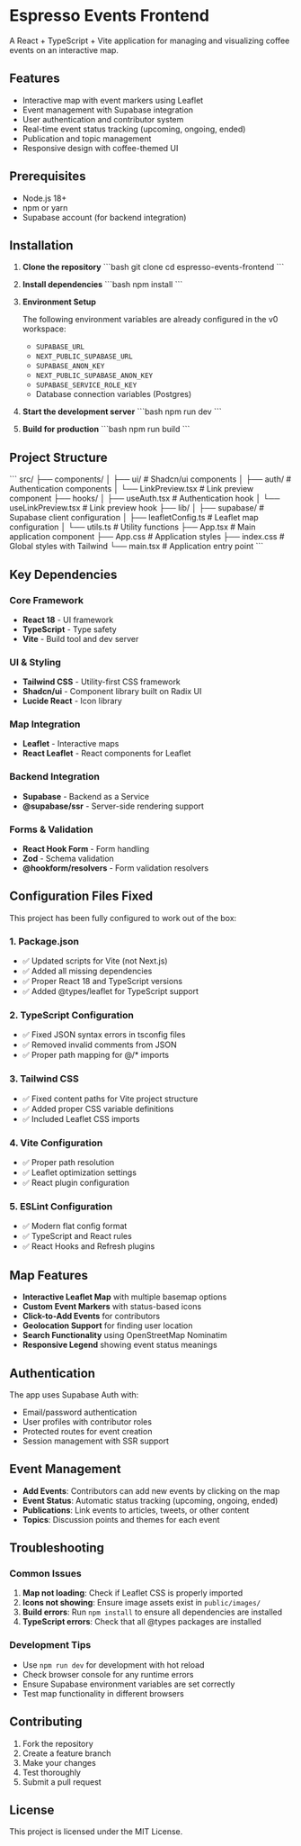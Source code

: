 # Espresso Events Frontend

A React + TypeScript + Vite application for managing and visualizing coffee events on an interactive map.

## Features

- Interactive map with event markers using Leaflet
- Event management with Supabase integration
- User authentication and contributor system
- Real-time event status tracking (upcoming, ongoing, ended)
- Publication and topic management
- Responsive design with coffee-themed UI

## Prerequisites

- Node.js 18+ 
- npm or yarn
- Supabase account (for backend integration)

## Installation

1. **Clone the repository**
   \`\`\`bash
   git clone <repository-url>
   cd espresso-events-frontend
   \`\`\`

2. **Install dependencies**
   \`\`\`bash
   npm install
   \`\`\`

3. **Environment Setup**
   
   The following environment variables are already configured in the v0 workspace:
   - `SUPABASE_URL`
   - `NEXT_PUBLIC_SUPABASE_URL` 
   - `SUPABASE_ANON_KEY`
   - `NEXT_PUBLIC_SUPABASE_ANON_KEY`
   - `SUPABASE_SERVICE_ROLE_KEY`
   - Database connection variables (Postgres)

4. **Start the development server**
   \`\`\`bash
   npm run dev
   \`\`\`

5. **Build for production**
   \`\`\`bash
   npm run build
   \`\`\`

## Project Structure

\`\`\`
src/
├── components/
│   ├── ui/              # Shadcn/ui components
│   ├── auth/            # Authentication components
│   └── LinkPreview.tsx  # Link preview component
├── hooks/
│   ├── useAuth.tsx      # Authentication hook
│   └── useLinkPreview.tsx # Link preview hook
├── lib/
│   ├── supabase/        # Supabase client configuration
│   ├── leafletConfig.ts # Leaflet map configuration
│   └── utils.ts         # Utility functions
├── App.tsx              # Main application component
├── App.css              # Application styles
├── index.css            # Global styles with Tailwind
└── main.tsx             # Application entry point
\`\`\`

## Key Dependencies

### Core Framework
- **React 18** - UI framework
- **TypeScript** - Type safety
- **Vite** - Build tool and dev server

### UI & Styling  
- **Tailwind CSS** - Utility-first CSS framework
- **Shadcn/ui** - Component library built on Radix UI
- **Lucide React** - Icon library

### Map Integration
- **Leaflet** - Interactive maps
- **React Leaflet** - React components for Leaflet

### Backend Integration
- **Supabase** - Backend as a Service
- **@supabase/ssr** - Server-side rendering support

### Forms & Validation
- **React Hook Form** - Form handling
- **Zod** - Schema validation
- **@hookform/resolvers** - Form validation resolvers

## Configuration Files Fixed

This project has been fully configured to work out of the box:

### 1. Package.json
- ✅ Updated scripts for Vite (not Next.js)
- ✅ Added all missing dependencies
- ✅ Proper React 18 and TypeScript versions
- ✅ Added @types/leaflet for TypeScript support

### 2. TypeScript Configuration
- ✅ Fixed JSON syntax errors in tsconfig files
- ✅ Removed invalid comments from JSON
- ✅ Proper path mapping for @/* imports

### 3. Tailwind CSS
- ✅ Fixed content paths for Vite project structure
- ✅ Added proper CSS variable definitions
- ✅ Included Leaflet CSS imports

### 4. Vite Configuration
- ✅ Proper path resolution
- ✅ Leaflet optimization settings
- ✅ React plugin configuration

### 5. ESLint Configuration
- ✅ Modern flat config format
- ✅ TypeScript and React rules
- ✅ React Hooks and Refresh plugins

## Map Features

- **Interactive Leaflet Map** with multiple basemap options
- **Custom Event Markers** with status-based icons
- **Click-to-Add Events** for contributors
- **Geolocation Support** for finding user location
- **Search Functionality** using OpenStreetMap Nominatim
- **Responsive Legend** showing event status meanings

## Authentication

The app uses Supabase Auth with:
- Email/password authentication
- User profiles with contributor roles
- Protected routes for event creation
- Session management with SSR support

## Event Management

- **Add Events**: Contributors can add new events by clicking on the map
- **Event Status**: Automatic status tracking (upcoming, ongoing, ended)
- **Publications**: Link events to articles, tweets, or other content
- **Topics**: Discussion points and themes for each event

## Troubleshooting

### Common Issues

1. **Map not loading**: Check if Leaflet CSS is properly imported
2. **Icons not showing**: Ensure image assets exist in `public/images/`
3. **Build errors**: Run `npm install` to ensure all dependencies are installed
4. **TypeScript errors**: Check that all @types packages are installed

### Development Tips

- Use `npm run dev` for development with hot reload
- Check browser console for any runtime errors
- Ensure Supabase environment variables are set correctly
- Test map functionality in different browsers

## Contributing

1. Fork the repository
2. Create a feature branch
3. Make your changes
4. Test thoroughly
5. Submit a pull request

## License

This project is licensed under the MIT License.
